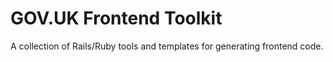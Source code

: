 # GOV.UK Frontend Toolkit

A collection of Rails/Ruby tools and templates for generating frontend code.
